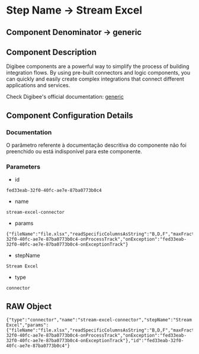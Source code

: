 # Step Name -> Stream Excel
## Component Denominator -> generic

## Component Description

Digibee components are a powerful way to simplify the process of building integration flows. By using pre-built connectors and logic components, you can quickly and easily create complex integrations that connect different applications and services.

Check Digibee's official documentation: [generic](https://docs.digibee.com/documentation "Digibee documentation")

## Component Configuration Details
### Documentation

O parâmetro referente à documentação descritiva do componente não foi preenchido ou está indisponível para este componente.

### Parameters

* id
```
fed33eab-32f0-40fc-ae7e-87ba0773b0c4
```

* name
```
stream-excel-connector
```

* params
```
{"fileName":"file.xlsx","readSpecificColumnsAsString":"B,D,F","maxFractionalDigits":5,"sheetName":"Plan1","itemIdentifier":"A","parallel":false,"failOnError":false,"onProcess":"fed33eab-32f0-40fc-ae7e-87ba0773b0c4-onProcessTrack","onException":"fed33eab-32f0-40fc-ae7e-87ba0773b0c4-onExceptionTrack"}
```

* stepName
```
Stream Excel
```

* type
```
connector
```


## RAW Object

```
{"type":"connector","name":"stream-excel-connector","stepName":"Stream Excel","params":{"fileName":"file.xlsx","readSpecificColumnsAsString":"B,D,F","maxFractionalDigits":5,"sheetName":"Plan1","itemIdentifier":"A","parallel":false,"failOnError":false,"onProcess":"fed33eab-32f0-40fc-ae7e-87ba0773b0c4-onProcessTrack","onException":"fed33eab-32f0-40fc-ae7e-87ba0773b0c4-onExceptionTrack"},"id":"fed33eab-32f0-40fc-ae7e-87ba0773b0c4"}
```